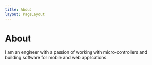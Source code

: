```yaml
---
title: About
layout: PageLayout
---
```


# About
I am an engineer with a passion of working with micro-controllers and building software for mobile and web applications.
